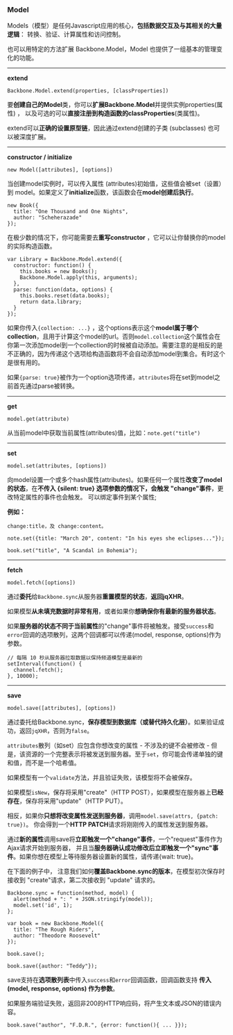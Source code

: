 ### Model

Models（模型）是任何Javascript应用的核心，**包括数据交互及与其相关的大量逻辑**： 转换、验证、计算属性和访问控制。

也可以用特定的方法扩展 Backbone.Model，Model 也提供了一组基本的管理变化的功能。

---
**extend**

```
Backbone.Model.extend(properties, [classProperties])
```

要**创建自己的Model**类，你可以**扩展Backbone.Model**并提供实例properties(属性) ， 以及可选的可以**直接注册到构造函数的classProperties**(类属性)。

extend可以**正确的设置原型链**，因此通过extend创建的子类 (subclasses) 也可以被深度扩展。


---
**constructor / initialize**
```
new Model([attributes], [options])
```

当创建model实例时，可以传入属性 (attributes)初始值，这些值会被set（设置）到 model。如果定义了**initialize**函数，该函数会在**model创建后执行**。

```
new Book({
  title: "One Thousand and One Nights",
  author: "Scheherazade"
});
```

在极少数的情况下，你可能需要去**重写constructor** ，它可以让你替换你的model的实际构造函数。

```
var Library = Backbone.Model.extend({
  constructor: function() {
    this.books = new Books();
    Backbone.Model.apply(this, arguments);
  },
  parse: function(data, options) {
    this.books.reset(data.books);
    return data.library;
  }
});
```


如果你传入`{collection: ...}` ，这个options表示这个**model属于哪个collection**，且用于计算这个model的url。否则`model.collection`这个属性会在你第一次添加model到一个collection的时候被自动添加。需要注意的是相反的是不正确的，因为传递这个选项给构造函数将不会自动添加model到集合。有时这个是很有用的。

如果`{parse: true}`被作为一个option选项传递，`attributes`将在set到model之前首先通过parse被转换。

---

**get**

```
model.get(attribute)
```
从当前model中获取当前属性(attributes)值，比如：`note.get("title")`

---
**set**

```
model.set(attributes, [options])
```

向model设置一个或多个hash属性(attributes)。如果任何一个属性**改变了model的状态**，在**不传入 {silent: true} 选项参数的情况下，会触发 "change"事件**，更改特定属性的事件也会触发。 可以绑定事件到某个属性;

**例如：**
```
change:title，及 change:content。

note.set({title: "March 20", content: "In his eyes she eclipses..."});

book.set("title", "A Scandal in Bohemia");
```
---

**fetch**

```
model.fetch([options])
```

通过**委托**给`Backbone.sync`从服务器**重置模型的状态**，**返回jqXHR**。

如果模型**从未填充数据时非常有用**，或者如果你**想确保你有最新的服务器状态**。

如果**服务器的状态不同于当前属性**的"change"事件将被触发。接受`success`和`error`回调的选项散列，这两个回调都可以传递(model, response, options)作为参数。

```
// 每隔 10 秒从服务器拉取数据以保持频道模型是最新的
setInterval(function() {
  channel.fetch();
}, 10000);
```
---
**save**

```
model.save([attributes], [options])
```

通过委托给Backbone.sync，**保存模型到数据库（或替代持久化层）**。如果验证成功，返回`jqXHR`，否则为`false`。

`attributes`散列（如set）应包含你想改变的属性 - 不涉及的键不会被修改 - 但是，该资源的一个完整表示将被发送到服务器。至于`set`，你可能会传递单独的键和值，而不是一个哈希值。

如果模型有一个`validate`方法，并且验证失败，该模型将不会被保存。

如果模型`isNew`，保存将采用"create"（HTTP POST），如果模型在服务器上**已经存在**，保存将采用"update"（HTTP PUT）。

相反，如果你**只想将改变属性发送到服务器**，调用`model.save(attrs, {patch: true})`。 你会得到一个**HTTP PATCH**请求将刚刚传入的属性发送到服务器。

通过**新的属性**调用save将**立即触发一个"change"事件**，一个"request"事件作为Ajax请求开始到服务器， 并且当**服务器确认成功修改后立即触发一个"sync"事件**。如果你想在模型上等待服务器设置新的属性，请传递{wait: true}。

在下面的例子中， 注意我们如何**覆盖Backbone.sync的版本**，在模型初次保存时接收到 "create"请求，第二次接收到 "update" 请求的。

```
Backbone.sync = function(method, model) {
  alert(method + ": " + JSON.stringify(model));
  model.set('id', 1);
};

var book = new Backbone.Model({
  title: "The Rough Riders",
  author: "Theodore Roosevelt"
});

book.save();

book.save({author: "Teddy"});
```

save支持在**选项散列表**中传入`success`和`error`回调函数，回调函数支持 **传入 (model, response, options) 作为参数**。 

如果服务端验证失败，返回非200的HTTP响应码，将产生文本或JSON的错误内容。

```
book.save("author", "F.D.R.", {error: function(){ ... }});
```